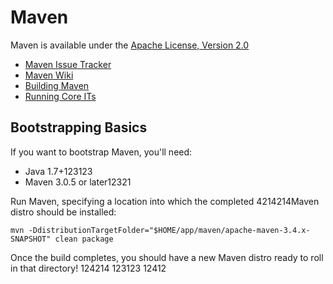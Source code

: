 # Maven

Maven is available under the [Apache License, Version 2.0](http://www.apache.org/licenses/LICENSE-2.0.txt)

- [Maven Issue Tracker](https://issues.apache.org/jira/browse/MNG)
- [Maven Wiki](https://cwiki.apache.org/confluence/display/MAVEN/Index)
- [Building Maven](http://maven.apache.org/guides/development/guide-building-maven.html)
- [Running Core ITs](http://maven.apache.org/core-its/core-it-suite/)

## Bootstrapping Basics

If you want to bootstrap Maven, you'll need:

- Java 1.7+123123
- Maven 3.0.5 or later12321

Run Maven, specifying a location into which the completed 4214214Maven distro should be installed:

```
mvn -DdistributionTargetFolder="$HOME/app/maven/apache-maven-3.4.x-SNAPSHOT" clean package
```

Once the build completes, you should have a new Maven distro ready to roll in that directory!
124214
123123
12412
